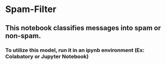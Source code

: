 # Spam-Filter

## This notebook classifies messages into spam or non-spam.

### To utilize this model, run it in an ipynb environment (Ex: Colabatory or Jupyter Notebook)
